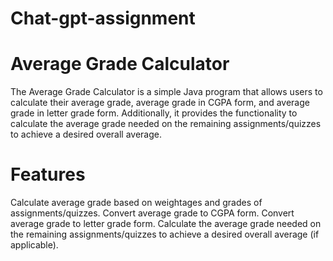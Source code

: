 # Chat-gpt-assignment

# Average Grade Calculator
The Average Grade Calculator is a simple Java program that allows users to calculate their average grade, average grade in CGPA form, and average grade in letter grade form. Additionally, it provides the functionality to calculate the average grade needed on the remaining assignments/quizzes to achieve a desired overall average.

# Features
Calculate average grade based on weightages and grades of assignments/quizzes.
Convert average grade to CGPA form.
Convert average grade to letter grade form.
Calculate the average grade needed on the remaining assignments/quizzes to achieve a desired overall average (if applicable).
